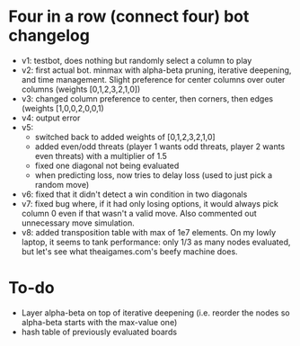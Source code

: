 # Four in a row (connect four) bot changelog

- v1: testbot, does nothing but randomly select a column to play
- v2:  first actual bot. minmax with alpha-beta pruning, iterative deepening, and time management. Slight preference for center columns over outer columns (weights [0,1,2,3,2,1,0])
- v3: changed column preference to center, then corners, then edges (weights [1,0,0,2,0,0,1)
- v4: output error
- v5:
    - switched back to added weights of [0,1,2,3,2,1,0]
    - added even/odd threats (player 1 wants odd threats, player 2 wants even threats) with a multiplier of 1.5
    - fixed one diagonal not being evaluated
    - when predicting loss, now tries to delay loss (used to just pick a random move)
- v6: fixed that it didn't detect a win condition in two diagonals
- v7: fixed bug where, if it had only losing options, it would always pick column 0 even if that wasn't a valid move. Also commented out unnecessary move simulation.
- v8: added transposition table with max of 1e7 elements. On my lowly laptop, it seems to tank performance: only 1/3 as many nodes evaluated, but let's see what theaigames.com's beefy machine does.

# To-do

- Layer alpha-beta on top of iterative deepening (i.e. reorder the nodes so alpha-beta starts with the max-value one)
- hash table of previously evaluated boards